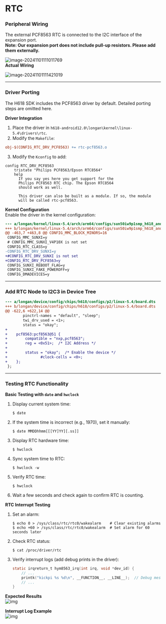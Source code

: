# RTC

### Peripheral Wiring

The external PCF8563 RTC is connected to the I2C interface of the expansion port.  
**Note: Our expansion port does not include pull-up resistors. Please add them externally.**

![image-20241101111011769](http://tanzhtanzh.oss-cn-shenzhen.aliyuncs.com/img/image-20241101111011769.png)  
**Actual Wiring**  

![image-20241101111421019](http://tanzhtanzh.oss-cn-shenzhen.aliyuncs.com/img/image-20241101111421019.png)  

---

### Driver Porting

The H618 SDK includes the PCF8563 driver by default. Detailed porting steps are omitted here.  

**Driver Integration**  
1. Place the driver in `h618-android12.0\longan\kernel\linux-5.4\drivers\rtc`.  
2. Modify the `Makefile`:  
```makefile
obj-$(CONFIG_RTC_DRV_PCF8563) += rtc-pcf8563.o
```
3. Modify the `Kconfig` to add:  
```
config RTC_DRV_PCF8563
    tristate "Philips PCF8563/Epson RTC8564"
    help
      If you say yes here you get support for the
      Philips PCF8563 RTC chip. The Epson RTC8564
      should work as well.

      This driver can also be built as a module. If so, the module
      will be called rtc-pcf8563.
```

**Kernel Configuration**  
Enable the driver in the kernel configuration:  
```diff
--- a/longan/kernel/linux-5.4/arch/arm64/configs/sun50iw9p1smp_h618_android_defconfig
+++ b/longan/kernel/linux-5.4/arch/arm64/configs/sun50iw9p1smp_h618_android_defconfig
@@ -463,7 +463,8 @@ CONFIG_MMC_BLOCK_MINORS=16
 CONFIG_MMC_SUNXI=y
 # CONFIG_MMC_SUNXI_V4P10X is not set
 CONFIG_RTC_CLASS=y
-CONFIG_RTC_DRV_SUNXI=y
+#CONFIG_RTC_DRV_SUNXI is not set
+CONFIG_RTC_DRV_PCF8563=y
 CONFIG_SUNXI_REBOOT_FLAG=y
 CONFIG_SUNXI_FAKE_POWEROFF=y
 CONFIG_DMADEVICES=y
```

---

### Add RTC Node to I2C3 in Device Tree

```diff
--- a/longan/device/config/chips/h618/configs/p2/linux-5.4/board.dts
+++ b/longan/device/config/chips/h618/configs/p2/linux-5.4/board.dts
@@ -622,6 +622,14 @@
        pinctrl-names = "default", "sleep";
        twi_drv_used = <1>;
        status = "okay";
+
+    pcf8563:pcf8563@51 {
+        compatible = "nxp,pcf8563";
+        reg = <0x51>;  /* I2C Address */
+
+        status = "okay";  /* Enable the device */
+               #clock-cells = <0>;
+    };
 };
```

---

### Testing RTC Functionality

**Basic Testing with `date` and `hwclock`**  
1. Display current system time:  
   ```
   $ date
   ```
2. If the system time is incorrect (e.g., 1970), set it manually:  
   ```
   $ date MMDDhhmm[[[YY]YY][.ss]]
   ```
3. Display RTC hardware time:  
   ```
   $ hwclock
   ```
4. Sync system time to RTC:  
   ```
   $ hwclock -w
   ```
5. Verify RTC time:  
   ```
   $ hwclock
   ```
6. Wait a few seconds and check again to confirm RTC is counting.  

**RTC Interrupt Testing**  
1. Set an alarm:  
   ```
   $ echo 0 > /sys/class/rtc/rtc0/wakealarm    # Clear existing alarms
   $ echo +60 > /sys/class/rtc/rtc0/wakealarm  # Set alarm for 60 seconds later
   ```
2. Check RTC status:  
   ```
   $ cat /proc/driver/rtc
   ```
3. Verify interrupt logs (add debug prints in the driver):  
   ```c
   static irqreturn_t hym8563_irq(int irq, void *dev_id) {
       // ...
       printk("kickpi %s %d\n", __FUNCTION__, __LINE__);  // Debug message
       // ...
   }
   ```

**Expected Results**  
![img](http://tanzhtanzh.oss-cn-shenzhen.aliyuncs.com/img/wps1.jpg)  

**Interrupt Log Example**  
![img](http://tanzhtanzh.oss-cn-shenzhen.aliyuncs.com/img/wps2.jpg)